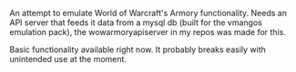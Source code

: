 An attempt to emulate World of Warcraft's Armory functionality. Needs an API server that feeds it data from a mysql db (built for the vmangos emulation pack), the wowarmoryapiserver in my repos was made for this.

Basic functionality available right now. It probably breaks easily with unintended use at the moment.